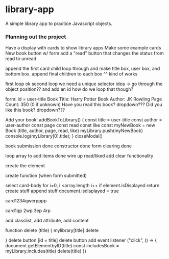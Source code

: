 # library-app
A simple library app to practice Javascript objects.

### Planning out the project ###
Have a display with cards to show library apps
Make some example cards
New book button w/ form
add a "read" button that changes the status from read to unread



append the first card child
loop through and make title box, user box, and bottom box.
append final children to each box
^^ kind of works


first loop ok
second loop we need a unique selector
idea -> go through the object position?? and add an id
how do we loop that though?

form:
id = user-title Book Title: Harry Potter
Book Author: JK Rowling
Page Count: 350 (0 if unknown)
Have you read this book? dropdown???
Did you like this book? dropdown???



Add your book!
addBookToLibrary() {
    const title = user-title
    const author = user-author
    const page
    const read
    const like
    const myNewBook = new Book (title, author, page, read, like)
    myLibrary.push(myNewBook)
    console.log(myLibrary[0].title);
}
closeModal()


book submission done
constructor done
form clearing done

loop array to add items  done
wire up read/liked
add clear functionality

create the element
<!-- element.isDisplayed = false (add this to the object!) -->

create function (when form submitted)

select card-body
for i=0, i <array.length i++ 
if element.isDisplayed return
create stuff
append stuff
document.isdisplayed = true

card1234qwerpppp

card1qp
2wp
3ep
4rp

 add classlist, add attribute, add content


function delete (title) {
    mylibrary[title].delete
    

}
delete button [id = title]
delete button add event listener ("click", () => {
    document.getElementbyID(title)
    const includesBook = myLibrary.includes(title)
    delete(title)
})
